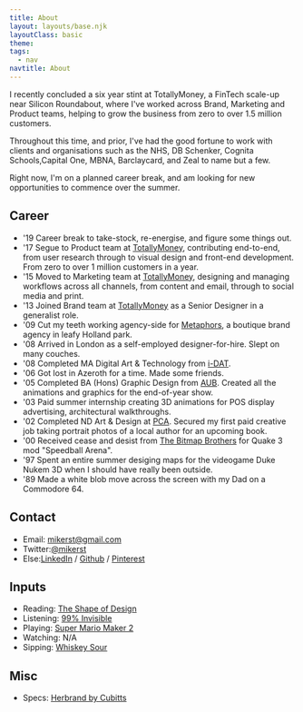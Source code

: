 ```yaml
---
title: About
layout: layouts/base.njk
layoutClass: basic
theme: 
tags:
  - nav
navtitle: About
---
```



I recently concluded a six year stint at TotallyMoney, a FinTech scale-up near Silicon Roundabout, where I've worked across Brand, Marketing and Product teams, helping to grow the business from zero to over 1.5 million customers.

Throughout this time, and prior, I've had the good fortune to work with clients and organisations such as the NHS, DB Schenker, Cognita Schools,Capital One, MBNA, Barclaycard, and Zeal to name but a few.

Right now, I'm on a planned career break, and am looking for new opportunities to commence over the summer. 

## Career
	
<ul class="timeline">
    <li>
        <span>'19</span> <span>Career break to take-stock, re-energise, and figure some things out.</span>
    </li>
    <li>
        <span>'17</span> <span>Segue to Product team at <a title="TotallyMoney" target="_blank" href="https://www.totallymoney.com/info/team/">TotallyMoney</a>, contributing end-to-end, from user research through to visual design and front-end development. From zero to over 1 million customers in a year.</span>
    </li>
    <li>
        <span>'15</span> <span>Moved to Marketing team at <a title="TotallyMoney" target="_blank" href="https://www.totallymoney.com/info/team/">TotallyMoney</a>, designing and managing workflows across all channels, from content and email, through to social media and print.</span>
    </li>
    <li>
        <span>'13</span> <span>Joined Brand team at <a title="TotallyMoney" target="_blank" href="https://www.totallymoney.com/info/team/">TotallyMoney</a> as a Senior Designer in a generalist role.</span>
    </li>
    <li>
        <span>'09</span> <span>Cut my teeth working agency-side for <a title="Metaphors" target="_blank" href="https://www.metaphors.co.uk/">Metaphors</a>, a boutique brand agency in leafy Holland park.</span>
    </li>
    <li>
        <span>'08</span> <span>Arrived in London as a self-employed designer-for-hire. Slept on many couches.</span>
    </li>
    <li>
        <span>'08</span> <span>Completed MA Digital Art & Technology from <a title="i-DAT" target="_blank" href="https://www.plymouth.ac.uk/research/i-dat">i-DAT</a>.</span>
    </li>
    <li>
        <span>'06</span> <span>Got lost in Azeroth for a time. Made some friends.</span>
    </li>
    <li>
        <span>'05</span> <span>Completed BA (Hons) Graphic Design from <a title="Arts University Bournemouth" target="_blank" href="https://en.wikipedia.org/wiki/Arts_University_Bournemouth">AUB</a>. Created all the animations and graphics for the end-of-year show.</span>
    </li>
    <li>
        <span>'03</span> <span>Paid summer internship creating 3D animations for POS display advertising, architectural walkthroughs.</span>
    </li>
    <li>
        <span>'02</span> <span>Completed ND Art & Design at <a title="Plymouth College of Art" target="_blank" href="https://www.plymouthart.ac.uk/">PCA</a>. Secured my first paid creative job taking portrait photos of a local author for an upcoming book.
    <li>
        <span>'00</span> <span>Received cease and desist from <a title="The Bitmap Brothers" target="_blank" href="https://en.wikipedia.org/wiki/The_Bitmap_Brothers">The Bitmap Brothers</a> for Quake 3 mod "Speedball Arena".</span>
    </li>
    <li>
        <span>'97</span> <span>Spent an entire summer desiging maps for the videogame Duke Nukem 3D when I should have really been outside.</span>
    </li>
    <li>
        <span>'89</span> <span>Made a white blob move across the screen with my Dad on a Commodore 64.</span>
    </li>
</ul>

## Contact

<ul>
    <li>
        <span>Email:</span> <span><a title="Email me mikerst@gmail.com" target="_blank" href="mailto: mikerst@gmail.com">mikerst@gmail.com</a></span>
    </li>
    <li>
        <span>Twitter:</span><span><a title="My Twitter handle" target="_blank" href="https://twitter.com/mikerst">@mikerst</a></span>
    </li>
    <li>
        <span>Else:</span><span><a title="My LinkedIn profile" target="_blank" href="https://www.linkedin.com/in/mikerst/">LinkedIn</a> / <a title="My Github prilfe" target="_blank" href="https://github.com/mikerst">Github</a> / <a title="My Pinterest profile" target="_blank" href="https://www.pinterest.co.uk/mikerst/">Pinterest</a></span>
    </li>
</ul>

## Inputs

<ul>
    <li>
        <span>Reading:</span> <span><a title="The Shape of Design" target="_blank" href="https://shapeofdesignbook.com/">The Shape of Design</a></span>
    </li>
    <li>
        <span>Listening:</span> <span><a title="99% Invisible" target="_blank" href="https://99percentinvisible.org/">99% Invisible</a></span>
    </li>
    <li>
        <span>Playing:</span> <span><a title="Super Mario Maker 2" target="_blank" href="https://www.nintendo.co.uk/Games/Nintendo-Switch/Super-Mario-Maker-2-1514009.html">Super Mario Maker 2</a></span>
    </li>
    <li>
        <span>Watching:</span> <span>N/A</span>
    </li>
    <li>
        <span>Sipping:</span> <span><a title="Whiskey Sour" target="_blank" href="https://en.wikipedia.org/wiki/Whiskey_sour">Whiskey Sour</a></span>
    </li>
</ul>


## Misc

<ul>
    <li>
        <span>Specs:</span> <span><a title="Herbrand by Cubitts" target="_blank" href="https://www.cubitts.co.uk/glasses/herbrand?color=dark-turtle">Herbrand by Cubitts</a></span>
    </li>
</ul>